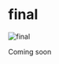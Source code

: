 # final
![final](https://user-images.githubusercontent.com/36242561/37574604-661177e0-2af8-11e8-8e4e-1de7a61713e1.png)

Coming soon
